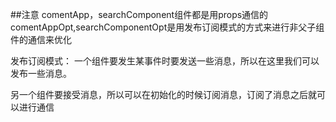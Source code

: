 ##注意
comentApp，searchComponent组件都是用props通信的
comentAppOpt,searchComponentOpt是用发布订阅模式的方式来进行非父子组件的通信来优化

发布订阅模式：
一个组件要发生某事件时要发送一些消息，所以在这里我们可以发布一些消息。

另一个组件要接受消息，所以可以在初始化的时候订阅消息，订阅了消息之后就可以进行通信